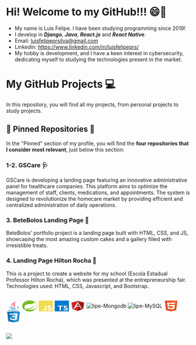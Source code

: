 # Hi! Welcome to my GitHub!!! 😄👋
 <div>
 
- My name is Luís Felipe. I have been studying programming since 2019!
- I develop in ***Django***, ***Java***, ***React.js*** and ***React Native***.
- Email: luisfelipeprsilva@gmail.com
- Linkedin: https://www.linkedin.com/in/luisfelipeprs/
- My hobby is development, and I have a keen interest in cybersecurity, dedicating myself to studying the technologies present in the market.
 ##

 
# My GitHub Projects 💻

In this repository, you will find all my projects, from personal projects to study projects.

## 🌟 Pinned Repositories 📌

In the "Pinned" section of my profile, you will find the **four repositories that I consider most relevant**, just below this section:

### 1-2. GSCare 🩺

GSCare is developing a landing page featuring an innovative administrative panel for healthcare companies. This platform aims to optimize the management of staff, clients, medications, and appointments. The system is designed to revolutionize the homecare market by providing efficient and centralized administration of daily operations.

### 3. BeteBolos Landing Page 🎂

BeteBolos' portfolio project is a landing page built with HTML, CSS, and JS, showcasing the most amazing custom cakes and a gallery filled with irresistible treats.

### 4. Landing Page Hilton Rocha 📱

This is a project to create a website for my school (Escola Estadual Professor Hilton Rocha), which was presented at the entrepreneurship fair.
Technologies used: HTML, CSS, Javascript, and Bootstrap.

   
  <div style="display: inline_block"><br>
  <img align="center" alt="lipe-Java" height="30" width="40" src="https://raw.githubusercontent.com/devicons/devicon/master/icons/java/java-original.svg">
  <img align="center" alt="lipe-Spring" height="30" width="40" src="https://raw.githubusercontent.com/devicons/devicon/master/icons/spring/spring-original.svg">
  <img align="center" alt="lipe-Js" height="30" width="40" src="https://raw.githubusercontent.com/devicons/devicon/master/icons/javascript/javascript-plain.svg">
  <img align="center" alt="lipe-Ts" height="30" width="40" src="https://raw.githubusercontent.com/devicons/devicon/master/icons/typescript/typescript-plain.svg">
  <img align="center" alt="lipe-Angular" height="30" width="40" src="https://raw.githubusercontent.com/devicons/devicon/master/icons/angularjs/angularjs-original.svg">
  <img align="center" left="30" alt="lipe-Mongodb" height="30" width="40" src="https://cdn.jsdelivr.net/gh/devicons/devicon/icons/mongodb/mongodb-plain-wordmark.svg" />
  <img align="center" left="30" alt="lipe-MySQL" height="30" width="40" src="https://cdn.jsdelivr.net/gh/devicons/devicon/icons/mysql/mysql-original-wordmark.svg" />
  <img align="center" alt="lipe-HTML" height="30" width="40" src="https://raw.githubusercontent.com/devicons/devicon/master/icons/html5/html5-original.svg">
  <img align="center" alt="lipe-CSS" height="30" width="40" src="https://raw.githubusercontent.com/devicons/devicon/master/icons/css3/css3-original.svg">
</div>
   
   ##
<div> 
  <a href="https://www.linkedin.com/in/luisfelipeprs" target="_blank"><img src="https://img.shields.io/badge/-LinkedIn-%230077B5?style=for-the-badge&logo=linkedin&logoColor=white" target="_blank"></a> 
  
</div>
